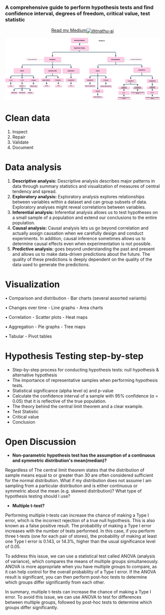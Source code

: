 ### A comprehensive guide to perform hypothesis tests and find confidence interval, degrees of freedom, critical value, test statistic

<p align="center">
<a href="https://tnathu-ai.medium.com/parametric-and-non-parametric-tests-case-study-in-python-1b647c1df3af" target="blank">Read my Medium<img align="center" src="https://raw.githubusercontent.com/rahuldkjain/github-profile-readme-generator/master/src/images/icons/Social/medium.svg" alt="@tnathu-ai" height="30" width="40" /></a>
</p>

![tree map for summary](media/images/hypothesis-testing.png)

# Clean data
1. Inspect
2. Repair
3. Validate
4. Document

# Data analysis
1. **Descriptive analysis:** Descriptive analysis describes major patterns in data through summary statistics and visualization of measures of central tendency and spread.
2. **Exploratory analysis:** Exploratory analysis explores relationships between variables within a dataset and can group subsets of data. Exploratory analyses might reveal correlations between variables.
3. **Inferential analysis:** Inferential analysis allows us to test hypotheses on a small sample of a population and extend our conclusions to the entire population.
4. **Causal analysis:** Causal analysis lets us go beyond correlation and actually assign causation when we carefully design and conduct experiments. In addition, causal inference sometimes allows us to determine causal effects even when experimentation is not possible.
5. **Predictive analysis:** goes beyond understanding the past and present and allows us to make data-driven predictions about the future. The quality of these predictions is deeply dependent on the quality of the data used to generate the predictions.

# Visualization

• Comparison and distribution
    - Bar charts (several assorted variants)
    
• Changes over time
    - Line graphs
    - Area charts
    
• Correlation
    - Scatter plots
    - Heat maps
    
• Aggregation
    - Pie graphs
    - Tree maps
    
• Tabular
    - Pivot tables




# Hypothesis Testing step-by-step
+ Step-by-step process for conducting hypothesis tests: null hypothesis & alternative hypothesis
+ The importance of representative samples when performing hypothesis tests.
+ Statistical significance (alpha level α) and p-value
+ Calculate the confidence interval of a sample with 95% confidence (α = 0.05) that it is reflective of the true population.
+ The theory behind the central limit theorem and a clear example.
+ Test Statistic
+ Critical value
+ Conclusion



# Open Discussion

+ **Non-parametric hypothesis test has the assumption of a continuous and symmetric distribution's mean(median)?**

Regardless of The central limit theorem states that the distribution of sample means equal to or greater than 30 are often considered sufficient for the normal distribution. What if my distribution does not assume I am sampling from a particular distribution and is either continuous or symmetric about the mean (e.g. skewed distribution)? What type of hypothesis testing should I use?


+ **Multiple t-test?**

Performing multiple t-tests can increase the chance of making a Type I error, which is the incorrect rejection of a true null hypothesis. This is also known as a false positive result. The probability of making a Type I error increases with the number of tests performed. In this case, if you perform three t-tests (one for each pair of stores), the probability of making at least one Type I error is 0.143, or 14.3%, higher than the usual significance level of 0.05.

To address this issue, we can use a statistical test called ANOVA (analysis of variance), which compares the means of multiple groups simultaneously. ANOVA is more appropriate when you have multiple groups to compare, as it can help control for the overall probability of a Type I error. If the ANOVA result is significant, you can then perform post-hoc tests to determine which groups differ significantly from each other.

In summary, multiple t-tests can increase the chance of making a Type I error. To avoid this issue, we can use ANOVA to test for differences between multiple groups, followed by post-hoc tests to determine which groups differ significantly.



